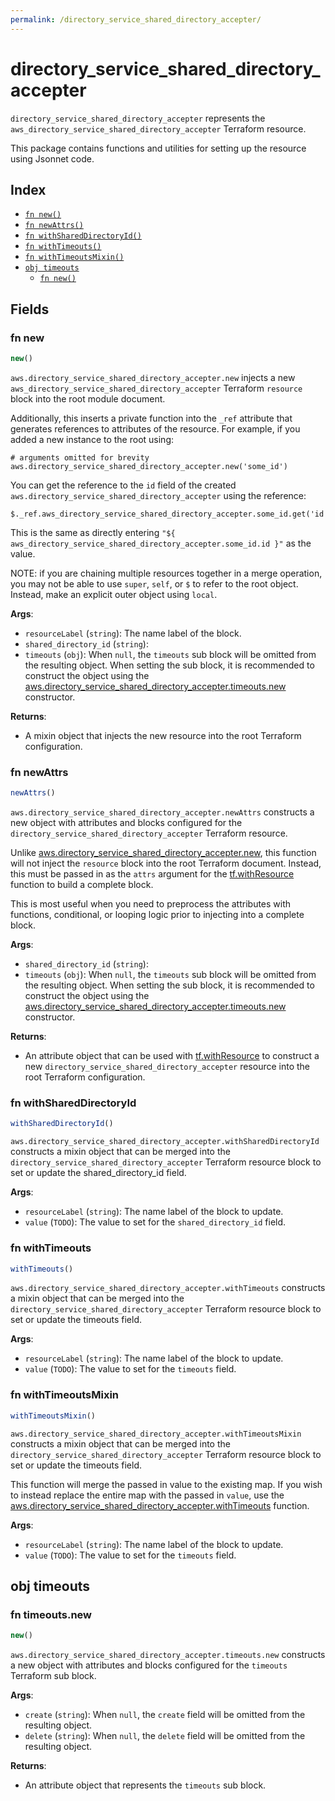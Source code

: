 ```yaml
---
permalink: /directory_service_shared_directory_accepter/
---
```


# directory_service_shared_directory_accepter

`directory_service_shared_directory_accepter` represents the `aws_directory_service_shared_directory_accepter` Terraform resource.



This package contains functions and utilities for setting up the resource using Jsonnet code.


## Index

* [`fn new()`](#fn-new)
* [`fn newAttrs()`](#fn-newattrs)
* [`fn withSharedDirectoryId()`](#fn-withshareddirectoryid)
* [`fn withTimeouts()`](#fn-withtimeouts)
* [`fn withTimeoutsMixin()`](#fn-withtimeoutsmixin)
* [`obj timeouts`](#obj-timeouts)
  * [`fn new()`](#fn-timeoutsnew)

## Fields

### fn new

```ts
new()
```


`aws.directory_service_shared_directory_accepter.new` injects a new `aws_directory_service_shared_directory_accepter` Terraform `resource`
block into the root module document.

Additionally, this inserts a private function into the `_ref` attribute that generates references to attributes of the
resource. For example, if you added a new instance to the root using:

    # arguments omitted for brevity
    aws.directory_service_shared_directory_accepter.new('some_id')

You can get the reference to the `id` field of the created `aws.directory_service_shared_directory_accepter` using the reference:

    $._ref.aws_directory_service_shared_directory_accepter.some_id.get('id')

This is the same as directly entering `"${ aws_directory_service_shared_directory_accepter.some_id.id }"` as the value.

NOTE: if you are chaining multiple resources together in a merge operation, you may not be able to use `super`, `self`,
or `$` to refer to the root object. Instead, make an explicit outer object using `local`.

**Args**:
  - `resourceLabel` (`string`): The name label of the block.
  - `shared_directory_id` (`string`): 
  - `timeouts` (`obj`):  When `null`, the `timeouts` sub block will be omitted from the resulting object. When setting the sub block, it is recommended to construct the object using the [aws.directory_service_shared_directory_accepter.timeouts.new](#fn-directoryserviceshareddirectoryacceptertimeoutsnew) constructor.

**Returns**:
- A mixin object that injects the new resource into the root Terraform configuration.


### fn newAttrs

```ts
newAttrs()
```


`aws.directory_service_shared_directory_accepter.newAttrs` constructs a new object with attributes and blocks configured for the `directory_service_shared_directory_accepter`
Terraform resource.

Unlike [aws.directory_service_shared_directory_accepter.new](#fn-directoryserviceshareddirectoryaccepternew), this function will not inject the `resource`
block into the root Terraform document. Instead, this must be passed in as the `attrs` argument for the
[tf.withResource](https://github.com/tf-libsonnet/core/tree/main/docs#fn-withresource) function to build a complete block.

This is most useful when you need to preprocess the attributes with functions, conditional, or looping logic prior to
injecting into a complete block.

**Args**:
  - `shared_directory_id` (`string`): 
  - `timeouts` (`obj`):  When `null`, the `timeouts` sub block will be omitted from the resulting object. When setting the sub block, it is recommended to construct the object using the [aws.directory_service_shared_directory_accepter.timeouts.new](#fn-directoryserviceshareddirectoryacceptertimeoutsnew) constructor.

**Returns**:
  - An attribute object that can be used with [tf.withResource](https://github.com/tf-libsonnet/core/tree/main/docs#fn-withresource) to construct a new `directory_service_shared_directory_accepter` resource into the root Terraform configuration.


### fn withSharedDirectoryId

```ts
withSharedDirectoryId()
```

`aws.directory_service_shared_directory_accepter.withSharedDirectoryId` constructs a mixin object that can be merged into the `directory_service_shared_directory_accepter`
Terraform resource block to set or update the shared_directory_id field.



**Args**:
  - `resourceLabel` (`string`): The name label of the block to update.
  - `value` (`TODO`): The value to set for the `shared_directory_id` field.


### fn withTimeouts

```ts
withTimeouts()
```

`aws.directory_service_shared_directory_accepter.withTimeouts` constructs a mixin object that can be merged into the `directory_service_shared_directory_accepter`
Terraform resource block to set or update the timeouts field.



**Args**:
  - `resourceLabel` (`string`): The name label of the block to update.
  - `value` (`TODO`): The value to set for the `timeouts` field.


### fn withTimeoutsMixin

```ts
withTimeoutsMixin()
```

`aws.directory_service_shared_directory_accepter.withTimeoutsMixin` constructs a mixin object that can be merged into the `directory_service_shared_directory_accepter`
Terraform resource block to set or update the timeouts field.

This function will merge the passed in value to the existing map. If you wish
to instead replace the entire map with the passed in `value`, use the [aws.directory_service_shared_directory_accepter.withTimeouts](TODO)
function.


**Args**:
  - `resourceLabel` (`string`): The name label of the block to update.
  - `value` (`TODO`): The value to set for the `timeouts` field.


## obj timeouts



### fn timeouts.new

```ts
new()
```


`aws.directory_service_shared_directory_accepter.timeouts.new` constructs a new object with attributes and blocks configured for the `timeouts`
Terraform sub block.



**Args**:
  - `create` (`string`):  When `null`, the `create` field will be omitted from the resulting object.
  - `delete` (`string`):  When `null`, the `delete` field will be omitted from the resulting object.

**Returns**:
  - An attribute object that represents the `timeouts` sub block.
